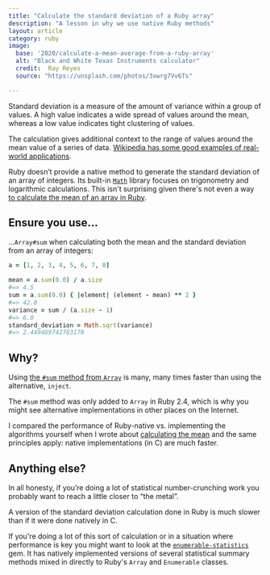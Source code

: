```yaml
---
title: "Calculate the standard deviation of a Ruby array"
description: "A lesson in why we use native Ruby methods"
layout: article
category: ruby
image:
  base: '2020/calculate-a-mean-average-from-a-ruby-array'
  alt: "Black and White Texas Instruments calculator"
  credit:  Ray Reyes
  source: "https://unsplash.com/photos/3xwrg7Vv6Ts"

---
```


Standard deviation is a measure of the amount of variance within a group of values. A high value indicates a wide spread of values around the mean, whereas a low value indicates tight clustering of values.

The calculation gives additional context to the range of values around the mean value of a series of data. [Wikipedia has some good examples of real-world applications](https://en.wikipedia.org/wiki/Standard_deviation#Application_examples).

Ruby doesn’t provide a native method to generate the standard deviation of an array of integers. Its built-in [`Math`](https://ruby-doc.org/core-3.0.0/Math.html) library focuses on trigonometry and logarithmic calculations. This isn't surprising given there's not even a way [to calculate the mean of an array in Ruby](/ruby/calculate-a-mean-average-from-a-ruby-array).


## Ensure you use...

...`Array#sum` when calculating both the mean and the standard deviation from an array of integers:

```ruby
a = [1, 2, 3, 4, 5, 6, 7, 8]

mean = a.sum(0.0) / a.size
#=> 4.5
sum = a.sum(0.0) { |element| (element - mean) ** 2 }
#=> 42.0
variance = sum / (a.size - 1)
#=> 6.0
standard_deviation = Math.sqrt(variance)
#=> 2.449489742783178
```


## Why?

Using [the `#sum` method from `Array`](https://ruby-doc.org/core-3.0.0/Array.html#method-i-sum) is many, many times faster than using the alternative, `inject`.

The `#sum` method was only added to `Array` in Ruby 2.4, which is why you might see alternative implementations in other places on the Internet.

I compared the performance of Ruby-native vs. implementing the algorithms yourself when I wrote about [calculating the mean](/ruby/calculate-a-mean-average-from-a-ruby-array) and the same principles apply: native implementations (in C) are much faster.


## Anything else?

In all honesty, if you’re doing a lot of statistical number-crunching work you probably want to reach a little closer to “the metal”.

A version of the standard deviation calculation done in Ruby is much slower than if it were done natively in C.

If you're doing a lot of this sort of calculation or in a situation where performance is key you might want to look at the [`enumerable-statistics`](https://github.com/mrkn/enumerable-statistics) gem. It has natively implemented versions of several statistical summary methods mixed in directly to Ruby's `Array` and `Enumerable` classes.
